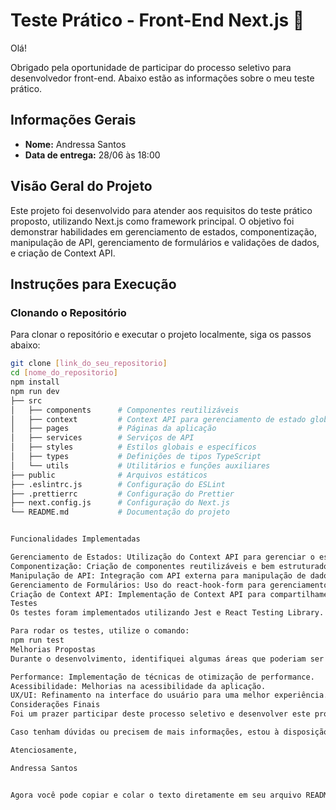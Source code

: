 # Teste Prático - Front-End Next.js 🚀

Olá!

Obrigado pela oportunidade de participar do processo seletivo para desenvolvedor front-end. Abaixo estão as informações sobre o meu teste prático.

## Informações Gerais

- **Nome:** Andressa Santos
- **Data de entrega:** 28/06 às 18:00

## Visão Geral do Projeto

Este projeto foi desenvolvido para atender aos requisitos do teste prático proposto, utilizando Next.js como framework principal. O objetivo foi demonstrar habilidades em gerenciamento de estados, componentização, manipulação de API, gerenciamento de formulários e validações de dados, e criação de Context API.

## Instruções para Execução

### Clonando o Repositório

Para clonar o repositório e executar o projeto localmente, siga os passos abaixo:

```bash
git clone [link_do_seu_repositorio]
cd [nome_do_repositorio]
npm install
npm run dev
├── src
│   ├── components      # Componentes reutilizáveis
│   ├── context         # Context API para gerenciamento de estado global
│   ├── pages           # Páginas da aplicação
│   ├── services        # Serviços de API
│   ├── styles          # Estilos globais e específicos
│   ├── types           # Definições de tipos TypeScript
│   └── utils           # Utilitários e funções auxiliares
├── public              # Arquivos estáticos
├── .eslintrc.js        # Configuração do ESLint
├── .prettierrc         # Configuração do Prettier
├── next.config.js      # Configuração do Next.js
└── README.md           # Documentação do projeto


Funcionalidades Implementadas

Gerenciamento de Estados: Utilização do Context API para gerenciar o estado global da aplicação.
Componentização: Criação de componentes reutilizáveis e bem estruturados.
Manipulação de API: Integração com API externa para manipulação de dados.
Gerenciamento de Formulários: Uso do react-hook-form para gerenciamento de formulários e validações.
Criação de Context API: Implementação de Context API para compartilhamento de estado entre componentes.
Testes
Os testes foram implementados utilizando Jest e React Testing Library.

Para rodar os testes, utilize o comando:
npm run test
Melhorias Propostas
Durante o desenvolvimento, identifiquei algumas áreas que poderiam ser melhoradas:

Performance: Implementação de técnicas de otimização de performance.
Acessibilidade: Melhorias na acessibilidade da aplicação.
UX/UI: Refinamento na interface do usuário para uma melhor experiência.
Considerações Finais
Foi um prazer participar deste processo seletivo e desenvolver este projeto. Acredito que os requisitos foram atendidos e que o projeto demonstra minhas habilidades e conhecimentos em desenvolvimento front-end com Next.js.

Caso tenham dúvidas ou precisem de mais informações, estou à disposição!

Atenciosamente,

Andressa Santos


Agora você pode copiar e colar o texto diretamente em seu arquivo README.md.
